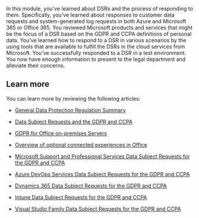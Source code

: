 In this module, you've learned about DSRs and the process of responding to them. Specifically, you’ve learned about responses to customer data requests and system-generated log requests in both Azure and Microsoft 365 or Office 365. You reviewed Microsoft products and services that might be the focus of a DSR based on the GDPR and CCPA definitions of personal data. You’ve learned how to respond to a DSR in various scenarios by the using tools that are available to fulfill the DSRs in the cloud services from Microsoft. You’ve successfully responded to a DSR in a test environment. You now have enough information to present to the legal department and alleviate their concerns.

## Learn more

You can learn more by reviewing the following articles:

- [General Data Protection Regulation Summary](https://docs.microsoft.com/microsoft-365/compliance/gdpr?view=o365-worldwide?azure-portal=true)

- [Data Subject Requests and the GDPR and CCPA](https://docs.microsoft.com/microsoft-365/compliance/gdpr-data-subject-requests?view=o365-worldwide?azure-portal=true)

- [GDPR for Office on-premises Servers](https://docs.microsoft.com/compliance/regulatory/gdpr-for-office-servers?azure-portal=true)

- [Overview of optional connected experiences in Office](https://docs.microsoft.com/DeployOffice/privacy/optional-connected-experiences?azure-portal=true)

- [Microsoft Support and Professional Services Data Subject Requests for the GDPR and CCPA](https://docs.microsoft.com/compliance/regulatory/gdpr-dsr-prof-services?azure-portal=true)

- [Azure DevOps Services Data Subject Requests for the GDPR and CCPA](https://docs.microsoft.com/compliance/regulatory/gdpr-dsr-vsts?azure-portal=true)

- [Dynamics 365 Data Subject Requests for the GDPR and CCPA](https://docs.microsoft.com/compliance/regulatory/gdpr-dsr-dynamics365?azure-portal=true)

- [Intune Data Subject Requests for the GDPR and CCPA](https://docs.microsoft.com/compliance/regulatory/gdpr-dsr-intune?azure-portal=true)

- [Visual Studio Family Data Subject Requests for the GDPR and CCPA](https://docs.microsoft.com/compliance/regulatory/gdpr-dsr-visual-studio-family?azure-portal=true)

 
